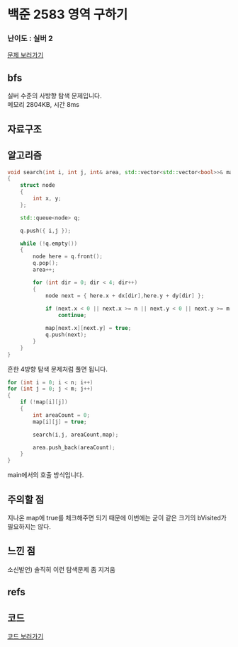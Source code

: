 # 백준 2583 영역 구하기
 
### 난이도 : 실버 2
[문제 보러가기](https://www.acmicpc.net/problem/2583)
  
## bfs
실버 수준의 사방향 탐색 문제입니다.  
메모리 	2804KB, 시간 8ms


## 자료구조

## 알고리즘
```c++
void search(int i, int j, int& area, std::vector<std::vector<bool>>& map) 
{
    struct node 
    {
        int x, y;
    };

    std::queue<node> q;

    q.push({ i,j });

    while (!q.empty()) 
    {
        node here = q.front();
        q.pop();
        area++;

        for (int dir = 0; dir < 4; dir++) 
        {
            node next = { here.x + dx[dir],here.y + dy[dir] };
            
            if (next.x < 0 || next.x >= n || next.y < 0 || next.y >= m || map[next.x][next.y])
                continue;

            map[next.x][next.y] = true;
            q.push(next);
        }
    }
}
```
흔한 4방향 탐색 문제처럼 풀면 됩니다.  

```c++
for (int i = 0; i < n; i++)
for (int j = 0; j < m; j++)
{
	if (!map[i][j]) 
	{
		int areaCount = 0;
		map[i][j] = true;

		search(i,j, areaCount,map);

		area.push_back(areaCount);
	}
}
```
main에서의 호출 방식입니다.

## 주의할 점
지나온 map에 true를 체크해주면 되기 때문에 이번에는 굳이 같은 크기의 bVisited가 필요하지는 않다.

## 느낀 점
소신발언) 솔직히 이런 탐색문제 좀 지겨움

## refs

## 코드
[코드 보러가기](./boj2583.cpp)
